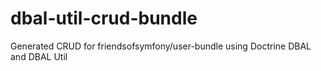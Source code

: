 # dbal-util-crud-bundle
Generated CRUD for friendsofsymfony/user-bundle using Doctrine DBAL and DBAL Util
